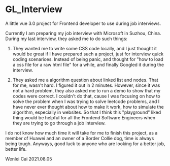 # GL_Interview
A little vue 3.0 project for Frontend developer to use during job interviews.

Currently I am preparing my job interview with Microsoft in Suzhou, China. During my last interview, they asked me to do such things:

1. They wanted me to write some CSS code locally, and I just thought it would be great if I have prepared such a project, just for interview quick coding scenarioes. Instead of being panic, and thought for "how to load a css file for a raw html file" for a while, and finally Googled it during the interview.

2. They asked me a algorithm question about linked list and nodes. That for me, wasn't hard. I figured it out in 2 minutes. However, since it was not a hard problem, they also asked me to run a demo to show that my codes were correct. I couldn't do that, cause I was focusing on how to solve the problem when I was trying to solve leetcode problems, and I have never ever thought about how to make it work, how to simulate the algorithm, especially in websites. So that I think this "playground" liked thing would be helpful for all the Frontend Software Engineers when they are trying to go through a job interview.


I do not know how much time it will take for me to finish this project, as a member of Huawei and an owner of a Border Collie dog, time is always being tough. Anyways, good luck to anyone who are looking for a better job, better life.

Wenlei Cai
2021.08.05